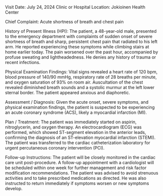  Visit Date: July 24, 2024
Clinic or Hospital Location: Jokioinen Health Center

Chief Complaint: Acute shortness of breath and chest pain

History of Present Illness (HPI): The patient, a 48-year-old male, presented to the emergency department with complaints of sudden onset of severe shortness of breath and sharp, persistent chest pain that radiated to his left arm. He reported experiencing these symptoms while climbing stairs at home earlier today. The pain worsened over the past hour, accompanied by profuse sweating and lightheadedness. He denies any history of trauma or recent infections.

Physical Examination Findings: Vital signs revealed a heart rate of 120 bpm, blood pressure of 140/90 mmHg, respiratory rate of 28 breaths per minute, and oxygen saturation of 93% on room air. Auscultation of the chest revealed diminished breath sounds and a systolic murmur at the left lower sternal border. The patient appeared anxious and diaphoretic.

Assessment / Diagnosis: Given the acute onset, severe symptoms, and physical examination findings, the patient is suspected to be experiencing an acute coronary syndrome (ACS), likely a myocardial infarction (MI).

Plan / Treatment: The patient was immediately started on aspirin, nitroglycerin, and oxygen therapy. An electrocardiogram (ECG) was performed, which showed ST-segment elevation in the anterior leads, confirming the diagnosis of an ST-elevation myocardial infarction (STEMI). The patient was transferred to the cardiac catheterization laboratory for urgent percutaneous coronary intervention (PCI).

Follow-up Instructions: The patient will be closely monitored in the cardiac care unit post-procedure. A follow-up appointment with a cardiologist will be scheduled within one week for further management and risk factor modification recommendations. The patient was advised to avoid strenuous activities and to take prescribed medications as directed. He was also instructed to return immediately if symptoms worsen or new symptoms develop.